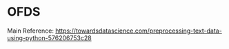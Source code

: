 # OFDS

Main Reference: https://towardsdatascience.com/preprocessing-text-data-using-python-576206753c28
